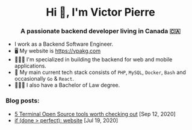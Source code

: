 <h1 align="center">Hi 👋, I'm Victor Pierre</h1>
<h3 align="center">A passionate backend developer living in Canada 🇨🇦</h3>

- I work as a Backend Software Engineer.
- 🖥 My website is https://vpakg.com
- 👨🏻‍💻 I'm specialized in building the backend for web and mobile applications.
- 🐘 My main current tech stack consists of `PHP`, `MySQL`, `Docker`, `Bash` and occasionally `Go` & `React`.
- 👨🏻‍⚖️ I also have a Bachelor of Law degree.

### Blog posts:
- [5 Terminal Open Source tools worth checking out](https://world.hey.com/victor.pierre/5-terminal-open-source-tools-worth-checking-out-9c180578) [Sep 12, 2020]
- [if (done > perfect): website](https://world.hey.com/victor.pierre/if-done-perfect-website-03ac8d5f) [Jul 19, 2020]